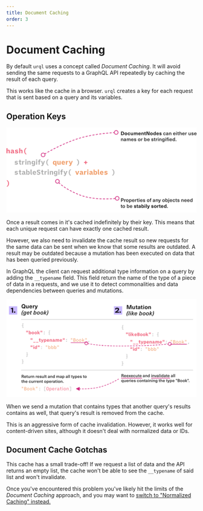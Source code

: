 ```yaml
---
title: Document Caching
order: 3
---
```


# Document Caching

By default `urql` uses a concept called _Document Caching_. It will avoid sending the same requests
to a GraphQL API repeatedly by caching the result of each query.

This works like the cache in a browser. `urql` creates a key for each request that is sent based on
a query and its variables.

## Operation Keys

![Keys for GraphQL Requests](../assets/urql-operation-keys.png)

Once a result comes in it's cached indefinitely by their key. This means that each unique request
can have exactly one cached result.

However, we also need to invalidate the cache result so new requests for the same data can be
sent when we know that some results are outdated. A result may be outdated because a mutation has
been executed on data that has been queried previously.

In GraphQL the client can request additional type information on a query by adding the `__typename`
field. This field return the name of the type of a piece of data in a requests, and we use it
to detect commonalities and data dependencies between queries and mutations.

![Document Caching](../assets/urql-document-caching.png)

When we send a mutation that contains types that another query's results contains as well, that
query's result is removed from the cache.

This is an aggressive form of cache invalidation. However, it works well for content-driven sites,
although it doesn't deal with normalized data or IDs.

## Document Cache Gotchas

This cache has a small trade-off! If we request a list of data and the API returns an empty list,
the cache won't be able to see the `__typename` of said list and won't invalidate.

Once you've encountered this problem you've likely hit the limits of the _Document Caching_
approach, and you may want to [switch to "Normalized Caching"
instead.](../graphcache/normalized-caching.md)
